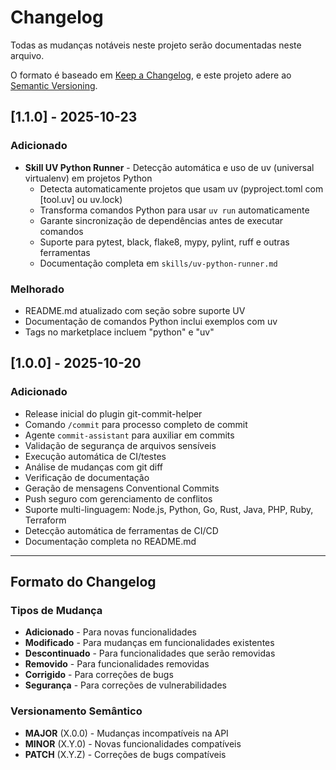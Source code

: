 # Changelog

Todas as mudanças notáveis neste projeto serão documentadas neste arquivo.

O formato é baseado em [Keep a Changelog](https://keepachangelog.com/pt-BR/1.0.0/),
e este projeto adere ao [Semantic Versioning](https://semver.org/lang/pt-BR/).

## [1.1.0] - 2025-10-23

### Adicionado

- **Skill UV Python Runner** - Detecção automática e uso de uv (universal virtualenv) em projetos Python
  - Detecta automaticamente projetos que usam uv (pyproject.toml com [tool.uv] ou uv.lock)
  - Transforma comandos Python para usar `uv run` automaticamente
  - Garante sincronização de dependências antes de executar comandos
  - Suporte para pytest, black, flake8, mypy, pylint, ruff e outras ferramentas
  - Documentação completa em `skills/uv-python-runner.md`

### Melhorado

- README.md atualizado com seção sobre suporte UV
- Documentação de comandos Python inclui exemplos com uv
- Tags no marketplace incluem "python" e "uv"

## [1.0.0] - 2025-10-20

### Adicionado

- Release inicial do plugin git-commit-helper
- Comando `/commit` para processo completo de commit
- Agente `commit-assistant` para auxiliar em commits
- Validação de segurança de arquivos sensíveis
- Execução automática de CI/testes
- Análise de mudanças com git diff
- Verificação de documentação
- Geração de mensagens Conventional Commits
- Push seguro com gerenciamento de conflitos
- Suporte multi-linguagem: Node.js, Python, Go, Rust, Java, PHP, Ruby, Terraform
- Detecção automática de ferramentas de CI/CD
- Documentação completa no README.md

---

## Formato do Changelog

### Tipos de Mudança

- **Adicionado** - Para novas funcionalidades
- **Modificado** - Para mudanças em funcionalidades existentes
- **Descontinuado** - Para funcionalidades que serão removidas
- **Removido** - Para funcionalidades removidas
- **Corrigido** - Para correções de bugs
- **Segurança** - Para correções de vulnerabilidades

### Versionamento Semântico

- **MAJOR** (X.0.0) - Mudanças incompatíveis na API
- **MINOR** (X.Y.0) - Novas funcionalidades compatíveis
- **PATCH** (X.Y.Z) - Correções de bugs compatíveis
